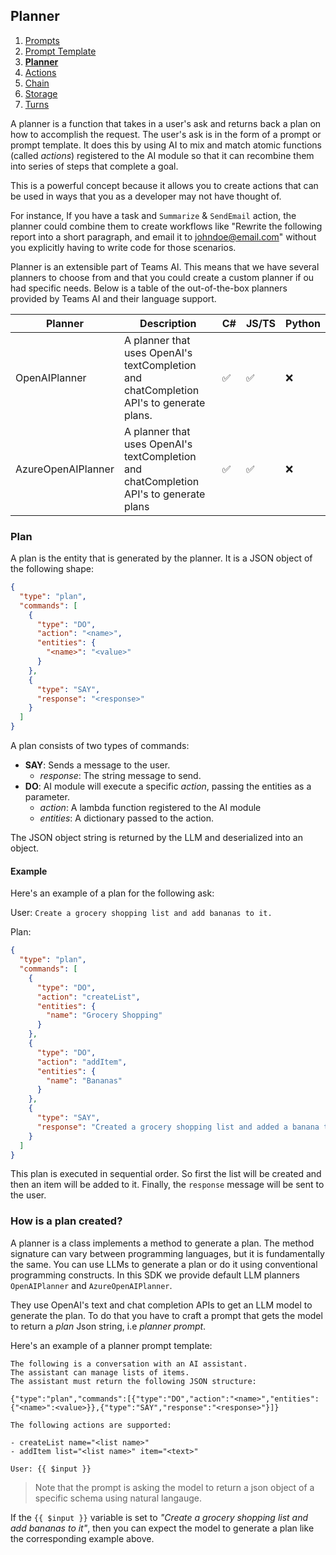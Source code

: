 ## Planner

1. [Prompts](./00.PROMPTS.md)
2. [Prompt Template](./01.TEMPLATES.md)
3. [**Planner**](./02.PLANNER.md)
4. [Actions](./03.ACTIONS.md)
5. [Chain](./04.CHAIN.md)
6. [Storage](./05.STORAGE.md)
7. [Turns](./06.TURNS.md)

A planner is a function that takes in a user's ask and returns back a plan on how to accomplish the request. The user's ask is in the form of a prompt or prompt template. It does this by using AI to mix and match atomic functions (called *actions*) registered to the AI module so that it can recombine them into series of steps that complete a goal.

This is a powerful concept because it allows you to create actions that can be used in ways that you as a developer may not have thought of.

For instance, If you have a task and `Summarize` & `SendEmail` action, the planner could combine them to create workflows like "Rewrite the following report into a short paragraph, and email it to johndoe@email.com" without you explicitly having to write code for those scenarios.

Planner is an extensible part of Teams AI. This means that we have several planners to choose from and that you could create a custom planner if ou had specific needs. Below is a table of the out-of-the-box planners provided by Teams AI and their language support.

| Planner  | Description | C# | JS/TS | Python | 
|---|------|---|---|---|
| OpenAIPlanner   |     A planner that uses OpenAI's textCompletion and chatCompletion API's to generate plans.  | ✅ | ✅ | ❌ |
| AzureOpenAIPlanner   | A planner that uses OpenAI's textCompletion and chatCompletion API's to generate plans  | ✅ | ✅ | ❌ |


### Plan

A plan is the entity that is generated by the planner. It is a JSON object of the following shape:

```json
{
  "type": "plan",
  "commands": [
    {
      "type": "DO",
      "action": "<name>",
      "entities": {
        "<name>": "<value>"
      }
    },
    {
      "type": "SAY",
      "response": "<response>"
    }
  ]
}
```

A plan consists of two types of commands:

 - **SAY**: Sends a message to the user.
   - *response*: The string message to send.  
 - **DO**: AI module will execute a specific *action*, passing the entities as a parameter.
   - *action*: A lambda function registered to the AI module
   - *entities*: A dictionary passed to the action. 

The JSON object string is returned by the LLM and deserialized into an object.

#### Example

Here's an example of a plan for the following ask:

User:
```Create a grocery shopping list and add bananas to it.```

Plan:
```json
{
  "type": "plan",
  "commands": [
    {
      "type": "DO",
      "action": "createList",
      "entities": {
        "name": "Grocery Shopping"
      }
    },
    {
      "type": "DO",
      "action": "addItem",
      "entities": {
        "name": "Bananas"
      }
    },
    {
      "type": "SAY",
      "response": "Created a grocery shopping list and added a banana to it."
    }
  ]
}
```

This plan is executed in sequential order. So first the list will be created and then an item will be added to it. Finally, the `response` message will be sent to the user.

### How is a plan created?

A planner is a class implements a method to generate a plan. The method signature can vary between programming languages, but it is fundamentally the same. You can use LLMs to generate a plan or do it using conventional programming constructs. In this SDK we provide default LLM planners `OpenAIPlanner` and `AzureOpenAIPlanner`.

They use OpenAI's text and chat completion APIs to get an LLM model to generate the plan. To do that you have to craft a prompt that gets the model to return a *plan* Json string, i.e *planner prompt*.

Here's an example of a planner prompt template:

```
The following is a conversation with an AI assistant.
The assistant can manage lists of items.
The assistant must return the following JSON structure:

{"type":"plan","commands":[{"type":"DO","action":"<name>","entities":{"<name>":<value>}},{"type":"SAY","response":"<response>"}]}

The following actions are supported:

- createList name="<list name>"
- addItem list="<list name>" item="<text>"

User: {{ $input }}
```
> Note that the prompt is asking the model to return a json object of a specific schema using natural langauge.


If the `{{ $input }}` variable is set to *"Create a grocery shopping list and add bananas to it"*,  then you can expect the model to generate a plan like the corresponding example above.

